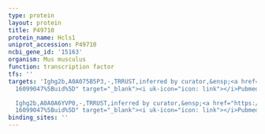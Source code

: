 ```yaml
---
type: protein
layout: protein
title: P49710
protein_name: Hcls1
uniprot_accession: P49710
ncbi_gene_id: '15163'
organism: Mus musculus
function: transcription factor
tfs: ''
targets: 'Ighg2b,A0A075B5P3,-,TRRUST,inferred by curator,&ensp;<a href="https://www.ncbi.nlm.nih.gov/pubmed/?term=11544313;
  16099047%5Buid%5D" target="_blank"><i uk-icon="icon: link"></i>Pubmed</a>

  Ighg2b,A0A0A6YVP0,-,TRRUST,inferred by curator,&ensp;<a href="https://www.ncbi.nlm.nih.gov/pubmed/?term=11544313;
  16099047%5Buid%5D" target="_blank"><i uk-icon="icon: link"></i>Pubmed</a>'
binding_sites: ''
---
```

